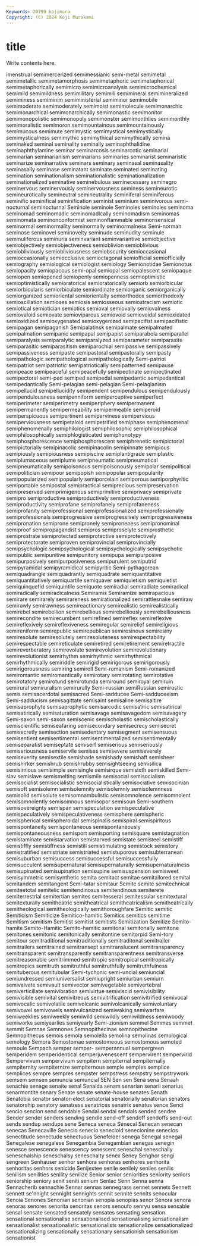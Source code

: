 ```yaml
---
Keywords: 20799 kojimura
Copyright: (C) 2024 Koji Murakami
---
```


# title

Write contents here.



imenstrual
semimercerized semimessianic semi-metal semimetal semimetallic semimetamorphosis semimetaphoric semimetaphorical semimetaphorically semimicro
semimicroanalysis semimicrochemical semimild semimildness semimilitary semimill semimineral semimineralized semiminess semiminim
semiministerial semiminor semimobile semimoderate semimoderately semimoist semimolecule semimonarchic semimonarchical semimonarchically
semimonastic semimonitor semimonopolistic semimonopoly semimonster semimonthlies semimonthly semimoralistic semimoron semimountainous
semimountainously semimucous semimute semimystic semimystical semimystically semimysticalness semimythic semimythical semimythically
semina seminaked seminal seminality seminally seminaphthalidine seminaphthylamine seminar seminarcosis seminarcotic
seminarial seminarian seminarianism seminarians seminaries seminarist seminaristic seminarize seminarrative seminars
seminary seminasal seminasality seminasally seminase seminatant seminate seminated seminating semination
seminationalism seminationalistic seminationalization seminationalized seminative seminebulous seminecessary seminegro seminervous seminervously
seminervousness seminess semineurotic semineurotically semineutral semineutrality seminiferal seminiferous seminific seminifical
seminification seminist seminium seminivorous semi-nocturnal seminocturnal Seminole seminole Seminoles seminoles
seminoma seminomad seminomadic seminomadically seminomadism seminomas seminomata seminonconformist seminonflammable seminonsensical
seminormal seminormality seminormally seminormalness Semi-norman seminose seminovel seminovelty seminude seminudity
seminule seminuliferous seminuria seminvariant seminvariantive semiobjective semiobjectively semiobjectiveness semioblivion semioblivious
semiobliviously semiobliviousness semiobscurity semioccasional semioccasionally semiocclusive semioctagonal semiofficial semiofficially semiography
semiological semiologist semiology Semionotidae Semionotus semiopacity semiopacous semi-opal semiopal semiopalescent
semiopaque semiopen semiopened semiopenly semiopenness semioptimistic semioptimistically semioratorical semioratorically semiorb
semiorbicular semiorbicularis semiorbiculate semiordinate semiorganic semiorganically semiorganized semioriental semiorientally semiorthodox
semiorthodoxly semioscillation semioses semiosis semiosseous semiostracism semiotic semiotical semiotician semiotics
semioval semiovally semiovalness semiovaloid semiovate semioviparous semiovoid semiovoidal semioxidated semioxidized
semioxygenated semioxygenized semipacifist semipacifistic semipagan semipaganish Semipalatinsk semipalmate semipalmated semipalmation
semipanic semipapal semipapist semiparabola semiparallel semiparalysis semiparalytic semiparalyzed semiparameter semiparasite
semiparasitic semiparasitism semiparochial semipassive semipassively semipassiveness semipaste semipastoral semipastorally semipasty
semipathologic semipathological semipathologically Semi-patriot semipatriot semipatriotic semipatriotically semipatterned semipause semipeace
semipeaceful semipeacefully semipectinate semipectinated semipectoral semi-ped semiped semipedal semipedantic semipedantical
semipedantically Semi-pelagian semi-pelagian Semi-pelagianism semipellucid semipellucidity semipendent semipendulous semipendulously semipendulousness
semipenniform semiperceptive semiperfect semiperimeter semiperimetry semiperiphery semipermanent semipermanently semipermeability semipermeable
semiperoid semiperspicuous semipertinent semiperviness semipervious semiperviousness semipetaloid semipetrified semiphase semiphenomenal
semiphenomenally semiphilologist semiphilosophic semiphilosophical semiphilosophically semiphlogisticated semiphonotypy semiphosphorescence semiphosphorescent semiphrenetic
semipictorial semipictorially semipinacolic semipinacolin semipinnate semipious semipiously semipiousness semipiscine semiplantigrade
semiplastic semiplumaceous semiplume semipneumatic semipneumatical semipneumatically semipoisonous semipoisonously semipolar semipolitical
semipolitician semipoor semipopish semipopular semipopularity semipopularized semipopularly semiporcelain semiporous semiporphyritic
semiportable semipostal semipractical semiprecious semipreservation semipreserved semiprimigenous semiprimitive semiprivacy semiprivate
semipro semiproductive semiproductively semiproductiveness semiproductivity semiprofane semiprofanely semiprofaneness semiprofanity semiprofessional
semiprofessionalized semiprofessionally semiprofessionals semiprogressive semiprogressively semiprogressiveness semipronation semiprone semipronely semiproneness
semipronominal semiproof semipropagandist semipros semiproselyte semiprosthetic semiprostrate semiprotected semiprotective semiprotectively
semiprotectorate semiproven semiprovincial semiprovincially semipsychologic semipsychological semipsychologically semipsychotic semipublic semipunitive
semipunitory semipupa semipurposive semipurposively semipurposiveness semipurulent semiputrid semipyramidal semipyramidical semipyritic
Semi-pythagorean semiquadrangle semiquadrantly semiquadrate semiquantitative semiquantitatively semiquartile semiquaver semiquietism semiquietist
semiquinquefid semiquintile semiquote semiradial semiradiate semiradical semiradically semiradicalness Semiramis Semiramize
semirapacious semirare semirarely semirareness semirationalized semirattlesnake semiraw semirawly semirawness semireactionary
semirealistic semirealistically semirebel semirebellion semirebellious semirebelliously semirebelliousness semirecondite semirecumbent semirefined
semireflex semireflexive semireflexively semireflexiveness semiregular semirelief semireligious semireniform semirepublic semirepublican
semiresinous semiresiny semiresolute semiresolutely semiresoluteness semirespectability semirespectable semireticulate semiretired semiretirement
semiretractile semireverberatory semirevolute semirevolution semirevolutionary semirevolutionist semirhythm semirhythmic semirhythmical semirhythmically
semiriddle semirigid semirigorous semirigorously semirigorousness semiring semiroll Semi-romanism Semi-romanized semiromantic
semiromantically semirotary semirotating semirotative semirotatory semirotund semirotunda semiround semiroyal semiruin
semirural semiruralism semirurally Semi-russian semiRussian semirustic semis semisacerdotal semisacred Semi-sadducee
Semi-sadduceeism Semi-sadducism semisagittate semisaint semisaline semisaltire semisaprophyte semisaprophytic semisarcodic semisatiric
semisatirical semisatirically semisaturation semisavage semisavagedom semisavagery Semi-saxon semi-saxon semiscenic semischolastic
semischolastically semiscientific semiseafaring semisecondary semisecrecy semisecret semisecretly semisection semisedentary semisegment
semisensuous semisentient semisentimental semisentimentalized semisentimentally semiseparatist semiseptate semiserf semiserious semiseriously
semiseriousness semiservile semises semisevere semiseverely semiseverity semisextile semishade semishady semishaft
semisheer semishirker semishrub semishrubby semisightseeing semisilica semisimious semisimple semisingle semisirque
semisixth semiskilled Semi-slav semislave semismelting semismile semisocial semisocialism semisocialist semisocialistic
semisocialistically semisociative semisocinian semisoft semisolemn semisolemnity semisolemnly semisolemnness semisolid semisolute
semisomnambulistic semisomnolence semisomnolent semisomnolently semisomnous semisopor semisoun Semi-southern semisovereignty semispan
semispeculation semispeculative semispeculatively semispeculativeness semisphere semispheric semispherical semispheroidal semispinalis semispiral
semispiritous semispontaneity semispontaneous semispontaneously semispontaneousness semisport semisporting semisquare semistagnation semistaminate
semistarvation semistarved semistate semisteel semistiff semistiffly semistiffness semistill semistimulating semistock
semistory semistratified semistriate semistriated semistuporous semisubterranean semisuburban semisuccess semisuccessful semisuccessfully
semisucculent semisupernatural semisupernaturally semisupernaturalness semisupinated semisupination semisupine semisuspension semisweet semisymmetric
semisynthetic semita semitact semitae semitailored semital semitandem semitangent Semi-tatar semitaur
Semite semite semitechnical semiteetotal semitelic semitendinosus semitendinous semiterete semiterrestrial semitertian
semites semitesseral semitessular semitextural semitexturally semitheatric semitheatrical semitheatricalism semitheatrically semitheological
semitheologically semithoroughfare Semitic semitic Semiticism Semiticize Semitico-hamitic Semitics semitics semitime
Semitism semitism Semitist semitist semitists Semitization Semitize Semito-hamite Semito-Hamitic Semito-hamitic
semitonal semitonally semitone semitones semitonic semitonically semitontine semitorpid Semi-tory semitour
semitraditional semitraditionally semitraditonal semitrailer semitrailers semitrained semitransept semitranslucent semitransparency semitransparent
semitransparently semitransparentness semitransverse semitreasonable semitrimmed semitropic semitropical semitropically semitropics semitruth
semitruthful semitruthfully semitruthfulness semituberous semitubular Semi-tychonic semi-uncial semiuncial semiundressed semiuniversalist
semiupright semiurban semiurn semivalvate semivault semivector semivegetable semivertebral semiverticillate semivibration
semivirtue semiviscid semivisibility semivisible semivital semivitreous semivitrification semivitrified semivocal semivocalic
semivolatile semivolcanic semivolcanically semivoluntary semivowel semivowels semivulcanized semiwaking semiwarfare semiweeklies
semiweekly semiwild semiwildly semiwildness semiwoody semiworks semiyearlies semiyearly Semi-zionism semmel
Semmes semmet semmit Semnae Semnones Semnopithecinae semnopithecine Semnopithecus semois semola
semolella semolina semolinas semological semology Semora Semostomae semostomeous semostomous semoted
semoule Sempach semper semper- semperannual sempergreen semperidem semperidentical semperjuvenescent sempervirent
sempervirid Sempervivum sempervivum sempitern sempiternal sempiternally sempiternity sempiternize sempiternous semple
semples semplice semplices sempre sempres sempster sempstress sempstry sempstrywork semsem
semsen semuncia semuncial SEN Sen sen Sena sena Senaah senachie
senage senaite senal Senalda senam senarian senarii senarius senarmontite senary
Senate senate senate-house senates Senath Senatobia senator senator-elect senatorial senatorially
senatorian senators senatorship senatory senatress senatrices senatrix senatus sence Senci
sencio sencion send sendable Sendai sendal sendals sended sendee Sender
sender senders sending sendle send-off sendoff sendoffs send-out sends sendup
sendups sene Seneca seneca Senecal Senecan senecan senecas Senecaville Senecio
senecio senecioid senecionine senecios senectitude senectude senectuous Senefelder senega Senegal
senegal Senegalese senegalese Senegambia Senegambian senegas senegin senesce senescence senescency
senescent seneschal seneschally seneschalship seneschalsy seneschalty senex Seney Senghor sengi
sengreen Senhauser senhor senhora senhoras senhores senhorita senhoritas senhors senicide
Senijextee senile senilely seniles senilis senilism senilities senility senilize Senior
senior seniorities seniority seniors seniorship seniory senit seniti senium Senlac
Senn Senna senna Sennacherib sennachie Sennar sennas sennegrass sennet sennets
Sennett sennett se'nnight sennight sennights sennit sennite sennits senocular Senoia
Senones Senonian senonian senopia senopias senor Senora senora senoras senores
senorita senoritas senors senoufo senryu sensa sensable sensal sensate sensated
sensately sensates sensating sensation sensational sensationalise sensationalised sensationalising sensationalism sensationalist
sensationalistic sensationalists sensationalize sensationalized sensationalizing sensationally sensationary sensationish sensationism sensationist
